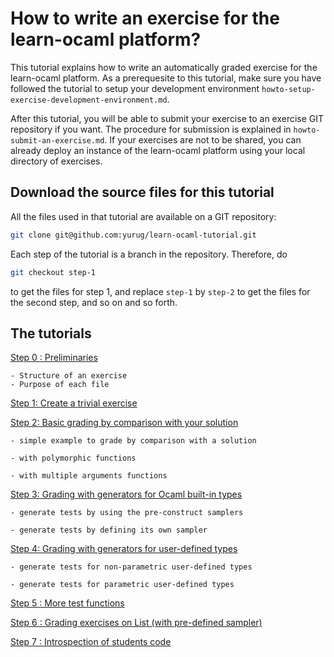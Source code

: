 How to write an exercise for the learn-ocaml platform?
======================================================

This tutorial explains how to write an automatically graded exercise
for the learn-ocaml platform. As a prerequesite to this tutorial, make
sure you have followed the tutorial to setup your development
environment `howto-setup-exercise-development-environment.md`.

After this tutorial, you will be able to submit your exercise to an
exercise GIT repository if you want. The procedure for submission is
explained in `howto-submit-an-exercise.md`. If your exercises are not
to be shared, you can already deploy an instance of the learn-ocaml
platform using your local directory of exercises.


## Download the source files for this tutorial

All the files used in that tutorial are available on a GIT repository:

```bash
git clone git@github.com:yurug/learn-ocaml-tutorial.git
```

Each step of the tutorial is a branch in the repository. Therefore,
do

```bash
git checkout step-1
```

to get the files for step 1, and replace `step-1` by `step-2` to
get the files for the second step, and so on and so forth.

## The tutorials
[Step 0 : Preliminaries](https://github.com/ocaml-sf/learn-ocaml/blob/master/docs/tutorials/step-0.md)
	
	- Structure of an exercise
	- Purpose of each file
	
[Step 1: Create a trivial exercise](https://github.com/ocaml-sf/learn-ocaml/blob/master/docs/tutorials/step-1.md)
      
[Step 2: Basic grading by comparison with your solution](https://github.com/ocaml-sf/learn-ocaml/blob/master/docs/tutorials/step-2.md)

	- simple example to grade by comparison with a solution
	
	- with polymorphic functions
	
	- with multiple arguments functions

[Step 3: Grading with generators for Ocaml built-in types](https://github.com/ocaml-sf/learn-ocaml/blob/master/docs/tutorials/step-3.md)

	- generate tests by using the pre-construct samplers 

	- generate tests by defining its own sampler 

[Step 4: Grading with generators for user-defined types](https://github.com/ocaml-sf/learn-ocaml/blob/master/docs/tutorials/step-4.md)

	- generate tests for non-parametric user-defined types 
    
	- generate tests for parametric user-defined types 

[Step 5 : More test functions](https://github.com/ocaml-sf/learn-ocaml/blob/master/docs/tutorials/step-5.md)
	
[Step 6 : Grading exercises on List (with pre-defined sampler)](https://github.com/ocaml-sf/learn-ocaml/blob/master/docs/tutorials/step-6.md)
	
[Step 7 : Introspection of students code](https://github.com/ocaml-sf/learn-ocaml/blob/master/docs/tutorials/step-7.md)
	
